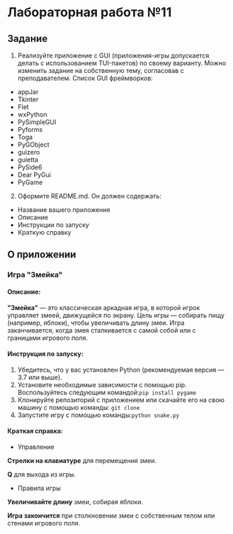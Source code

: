 # Лабораторная работа №11
## Задание
1. Реализуйте приложение с GUI (приложения-игры допускается делать с использованием TUI-пакетов) по своему варианту. Можно изменить задание на собственную тему, согласовав с преподавателем. Список GUI фреймворков:
- appJar
- Tkinter
- Flet
- wxPython
- PySimpleGUI
- Pyforms
- Toga
- PyGObject
- guizero
- guietta
- PySide6
- Dear PyGui
- PyGame
2. Оформите README.md. Он должен содержать:
- Название вашего приложения
- Описание
- Инструкции по запуску
- Краткую справку
## О приложении
### Игра "Змейка"
#### Описание:  
**"Змейка"** — это классическая аркадная игра, в которой игрок управляет змеей, движущейся по экрану. Цель игры — собирать пищу (например, яблоки), чтобы увеличивать длину змеи. Игра заканчивается, когда змея сталкивается с самой собой или с границами игрового поля.

#### Инструкция по запуску:
1. Убедитесь, что у вас установлен Python (рекомендуемая версия — 3.7 или выше).
2. Установите необходимые зависимости с помощью pip. Воспользуйтесь следующим командой:`pip install pygame`
3. Клонируйте репозиторий с приложением или скачайте его на свою машину с помощью команды: `git clone`
4. Запустите игру с помощью команды:`python snake.py`

#### Краткая справка: 
- Управление

**Стрелки на клавиатуре** для перемещения змеи.

**Q** для выхода из игры.

- Правила игры

**Увеличивайте длину** змеи, собирая яблоки.

**Игра закончится** при столкновении змеи с собственным телом или стенами игрового поля.
